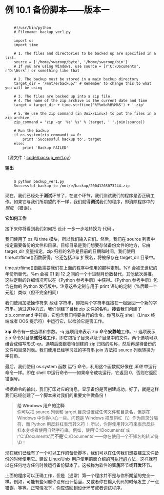 # 例 10.1 备份脚本——版本一

```

    #!/usr/bin/python
    # Filename: backup_ver1.py
    
    import os
    import time
    
    # 1. The files and directories to be backed up are specified in a list.
    source = ['/home/swaroop/byte', '/home/swaroop/bin']
    # If you are using Windows, use source = [r'C:\Documents', r'D:\Work'] or something like that
    
    # 2. The backup must be stored in a main backup directory
    target_dir = '/mnt/e/backup/' # Remember to change this to what you will be using
    
    # 3. The files are backed up into a zip file.
    # 4. The name of the zip archive is the current date and time
    target = target_dir + time.strftime('%Y%m%d%H%M%S') + '.zip'
    
    # 5. We use the zip command (in Unix/Linux) to put the files in a zip archive
    zip_command = "zip -qr '%s' %s" % (target, ' '.join(source))
    
    # Run the backup
    if os.system(zip_command) == 0:
        print 'Successful backup to', target
    else:
        print 'Backup FAILED'

```

（源文件：[code/backup_ver1.py](http://woodpecker.org.cn/abyteofpython_cn/chinese/code/backup_ver1.py)）

**输出**

```

    $ python backup_ver1.py
    Successful backup to /mnt/e/backup/20041208073244.zip

```

现在，我们已经处于**测试**环节了，在这个环节，我们测试我们的程序是否正确工作。如果它与我们所期望的不一样，我们就得**调试**我们的程序，即消除程序中的 *瑕疵* （错误）。

**它如何工作**

接下来你将看到我们如何把 设计 一步一步地转换为 代码 。

我们使用了 os 和 time 模块，所以我们输入它们。然后，我们在 source 列表中指定需要备份的文件和目录。目标目录是我们想要存储备份文件的地方，它由 target_dir 变量指定。zip 归档的名称是目前的日期和时间，我们使用 time.strftime()函数获得。它还包括.zip 扩展名，将被保存在 target_dir 目录中。

time.strftime()函数需要我们在上面的程序中使用的那种定制。%Y 会被无世纪的年份所替代。%m 会被 01 到 12 之间的一个十进制月份数替代，其他依次类推。这些定制的详细情况可以在《Python 参考手册》中获得。《Python 参考手册》包含在你的 Python 发行版中。注意这些定制与用于 print 语句的定制（%后跟一个元组）类似（但不完全相同）

我们使用加法操作符来 *级连* 字符串，即把两个字符串连接在一起返回一个新的字符串。通过这种方式，我们创建了目标 zip 文件的名称。接着我们创建了 zip_command 字符串，它包含我们将要执行的命令。你可以在 shell（Linux 终端或者 DOS 提示符）中运行它，以检验它是否工作。

**zip** 命令有一些选项和参数。-q 选项用来表示 zip 命令**安静地**工作。-r 选项表示 zip 命令对目录**递归地**工作，即它包括子目录以及子目录中的文件。两个选项可以组合成缩写形式-qr。选项后面跟着待创建的 zip 归档的名称，然后再是待备份的文件和目录列表。我们使用已经学习过的字符串 join 方法把 source 列表转换为字符串。

最后，我们使用 os.system 函数 运行 命令，利用这个函数就好像在 *系统* 中运行命令一样。即在 shell 中运行命令——如果命令成功运行，它返回 0，否则它返回错误号。

根据命令的输出，我们打印对应的消息，显示备份是否创建成功。好了，就是这样我们已经创建了一个脚本来对我们的重要文件做备份！

> **给 Windows 用户的注释**  
你可以把 source 列表和 target 目录设置成任何文件和目录名，但是在 Windows 中你得小心一些。问题是 Windows 把反斜杠（\）作为目录分隔符，而 Python 用反斜杠表示转义符！
所以，你得使用转义符来表示反斜杠本身或者使用自然字符串。例如，使用'C:\\Documents'或r'C:\Documents'而**不是**'C:\Documents'——你在使用一个不知名的转义符\D！

现在我们已经有了一个可以工作的备份脚本，我们可以在任何我们想要建立文件备份的时候使用它。建议 Linux/Unix 用户使用前面介绍的[可执行的方法](http://woodpecker.org.cn/abyteofpython_cn/chinese/ch03s05.html)，这样就可以在任何地方任何时候运行备份脚本了。这被称为软件的**实施**环节或**开发**环节。

上面的程序可以正确工作，但是（通常）第一个程序并不是与你所期望的完全一样。例如，可能有些问题你没有设计恰当，又或者你在输入代码的时候发生了一点错误，等等。正常情况下，你应该回到设计环节或者调试程序。